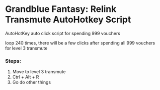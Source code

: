 # Grandblue Fantasy: Relink Transmute AutoHotkey Script

AutoHotKey auto click script for spending 999 vouchers 

loop 240 times, there will be a few clicks after spending all 999 vouchers for level 3 transmute 

### Steps:
1. Move to level 3 transmute
2. Ctrl + Alt + R
3. Go do other things

